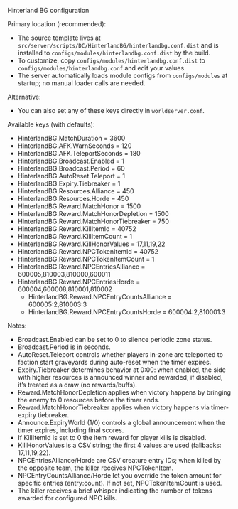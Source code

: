 Hinterland BG configuration

Primary location (recommended):
- The source template lives at `src/server/scripts/DC/HinterlandBG/hinterlandbg.conf.dist` and is installed to `configs/modules/hinterlandbg.conf.dist` by the build.
- To customize, copy `configs/modules/hinterlandbg.conf.dist` to `configs/modules/hinterlandbg.conf` and edit your values.
- The server automatically loads module configs from `configs/modules` at startup; no manual loader calls are needed.

Alternative:
- You can also set any of these keys directly in `worldserver.conf`.

Available keys (with defaults):

- HinterlandBG.MatchDuration = 3600
- HinterlandBG.AFK.WarnSeconds = 120
- HinterlandBG.AFK.TeleportSeconds = 180
- HinterlandBG.Broadcast.Enabled = 1
- HinterlandBG.Broadcast.Period = 60
- HinterlandBG.AutoReset.Teleport = 1
- HinterlandBG.Expiry.Tiebreaker = 1
- HinterlandBG.Resources.Alliance = 450
- HinterlandBG.Resources.Horde = 450
- HinterlandBG.Reward.MatchHonor = 1500
- HinterlandBG.Reward.MatchHonorDepletion = 1500
- HinterlandBG.Reward.MatchHonorTiebreaker = 750
- HinterlandBG.Reward.KillItemId = 40752
- HinterlandBG.Reward.KillItemCount = 1
- HinterlandBG.Reward.KillHonorValues = 17,11,19,22
 - HinterlandBG.Reward.NPCTokenItemId = 40752
 - HinterlandBG.Reward.NPCTokenItemCount = 1
 - HinterlandBG.Reward.NPCEntriesAlliance = 600005,810003,810000,600011
 - HinterlandBG.Reward.NPCEntriesHorde = 600004,600008,810001,810002
	- HinterlandBG.Reward.NPCEntryCountsAlliance = 600005:2,810003:3
	- HinterlandBG.Reward.NPCEntryCountsHorde = 600004:2,810001:3

Notes:
- Broadcast.Enabled can be set to 0 to silence periodic zone status.
- Broadcast.Period is in seconds.
- AutoReset.Teleport controls whether players in-zone are teleported to faction start graveyards during auto-reset when the timer expires.
- Expiry.Tiebreaker determines behavior at 0:00: when enabled, the side with higher resources is announced winner and rewarded; if disabled, it’s treated as a draw (no rewards/buffs).
- Reward.MatchHonorDepletion applies when victory happens by bringing the enemy to 0 resources before the timer ends.
- Reward.MatchHonorTiebreaker applies when victory happens via timer-expiry tiebreaker.
- Announce.ExpiryWorld (1/0) controls a global announcement when the timer expires, including final scores.
- If KillItemId is set to 0 the item reward for player kills is disabled.
- KillHonorValues is a CSV string; the first 4 values are used (fallbacks: 17,11,19,22).
- NPCEntriesAlliance/Horde are CSV creature entry IDs; when killed by the opposite team, the killer receives NPCTokenItem.
- NPCEntryCountsAlliance/Horde let you override the token amount for specific entries (entry:count). If not set, NPCTokenItemCount is used.
- The killer receives a brief whisper indicating the number of tokens awarded for configured NPC kills.
